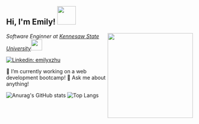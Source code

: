 <h2> Hi, I'm Emily! <img src="https://media.giphy.com/media/mGcNjsfWAjY5AEZNw6/giphy.gif" width="50"></h2>
<img align='right' src="https://media.giphy.com/media/ieyl9zmCjO4b4t6qoY/giphy.gif" width="230">
<p><em>Software Enginner at <a href="https://www.kennesaw.edu/">Kennesaw State University</a><img src="https://media.giphy.com/media/fYSnHlufseco8Fh93Z/giphy.gif" width="30">
</em></p>

[![Linkedin: emilyxzhu](https://img.shields.io/badge/-emilyxzhu-blue?style=flat-square&logo=Linkedin&logoColor=white&link=https://www.linkedin.com/in/emilyxzhu/)](https://www.linkedin.com/in/emilyxzhu/)



🔭 I’m currently working on a web development bootcamp!
💬 Ask me about anything!


![Anurag's GitHub stats](https://github-readme-stats.vercel.app/api?username=itswindee&show_icons=true&theme=transparent)
![Top Langs](https://github-readme-stats.vercel.app/api/top-langs/?username=anuraghazra&layout=compact)
<!--
**itswindee/itswindee** is a ✨ _special_ ✨ repository because its `README.md` (this file) appears on your GitHub profile.

Here are some ideas to get you started:

- 🌱 I’m currently learning ...
- 👯 I’m looking to collaborate on ...
- 🤔 I’m looking for help with ...

- 📫 How to reach me:
- 😄 Pronouns: ...
- ⚡ Fun fact: ...
-->
